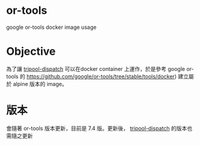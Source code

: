 # or-tools
google or-tools docker image usage

# Objective

為了讓 [tripool-dispatch](https://github.com/roundTAIWANround/tripool-dispatch) 可以在docker container 上運作，於是參考 google or-tools 的 https://github.com/google/or-tools/tree/stable/tools/docker) 建立屬於 alpine 版本的 image。

# 版本

會隨著 or-tools 版本更新，目前是 7.4 版。更新後， [tripool-dispatch](https://github.com/roundTAIWANround/tripool-dispatch) 的版本也需隨之更新
